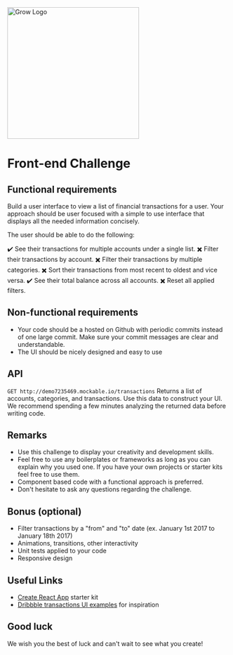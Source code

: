 <img src="https://www.poweredbygrow.com/assets/img/logo/grow-logo.png" alt="Grow Logo" width="300">


# Front-end Challenge

## Functional requirements
Build a user interface to view a list of financial transactions for a user. Your approach should be user focused with a simple to use interface that displays all the needed information concisely.

The user should be able to do the following:

✔️ See their transactions for multiple accounts under a single list.
✖️ Filter their transactions by account.
✖️ Filter their transactions by multiple categories.
✖️ Sort their transactions from most recent to oldest and vice versa.
✔️ See their total balance across all accounts.
✖️ Reset all applied filters.

## Non-functional requirements

- Your code should be a hosted on Github with periodic commits instead of one large commit. Make sure your commit messages are clear and understandable.
- The UI should be nicely designed and easy to use

## API
`GET http://demo7235469.mockable.io/transactions`
Returns a list of accounts, categories, and transactions. Use this data to construct your UI. We recommend spending a few minutes analyzing the returned data before writing code.

## Remarks
- Use this challenge to display your creativity and development skills.
- Feel free to use any boilerplates or frameworks as long as you can explain why you used one. If you have your own projects or starter kits feel free to use them.
- Component based code with a functional approach is preferred.
- Don't hesitate to ask any questions regarding the challenge.

## Bonus (optional)
- Filter transactions by a "from" and "to" date (ex. January 1st 2017 to January 18th 2017)
- Animations, transitions, other interactivity
- Unit tests applied to your code
- Responsive design

## Useful Links
- [Create React App](https://github.com/facebookincubator/create-react-app]) starter kit
- [Dribbble transactions UI examples](https://dribbble.com/tags/transactions) for inspiration

## Good luck
We wish you the best of luck and can't wait to see what you create!
